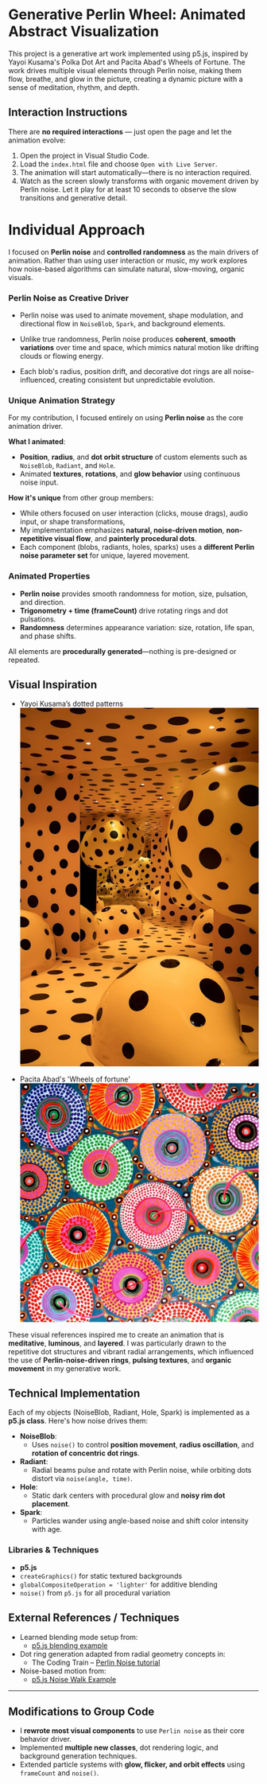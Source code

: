 # Generative Perlin Wheel: Animated Abstract Visualization
This project is a generative art work implemented using p5.js, inspired by Yayoi Kusama's Polka Dot Art and Pacita Abad's Wheels of Fortune. The work drives multiple visual elements through Perlin noise, making them flow, breathe, and glow in the picture, creating a dynamic picture with a sense of meditation, rhythm, and depth.

## Interaction Instructions
There are **no required interactions** — just open the page and let the animation evolve:
1. Open the project in Visual Studio Code.
2. Load the `index.html` file and choose `Open with Live Server`.
3. The animation will start automatically—there is no interaction required.
4. Watch as the screen slowly transforms with organic movement driven by Perlin noise. Let it play for at least 10 seconds to observe the slow transitions and generative detail.

# Individual Approach

I focused on **Perlin noise** and **controlled randomness** as the main drivers of animation. Rather than using user interaction or music, my work explores how noise-based algorithms can simulate natural, slow-moving, organic visuals.

### Perlin Noise as Creative Driver
- Perlin noise was used to animate movement, shape modulation, and directional flow in `NoiseBlob`, `Spark`, and background elements.

- Unlike true randomness, Perlin noise produces **coherent**, **smooth variations** over time and space, which mimics natural motion like drifting clouds or flowing energy.

- Each blob's radius, position drift, and decorative dot rings are all noise-influenced, creating consistent but unpredictable evolution.

### Unique Animation Strategy

For my contribution, I focused entirely on using **Perlin noise** as the core animation driver.

**What I animated**:
- **Position**, **radius**, and **dot orbit structure** of custom elements such as `NoiseBlob`, `Radiant`, and `Hole`.
- Animated **textures**, **rotations**, and **glow behavior** using continuous noise input.

**How it's unique** from other group members:
- While others focused on user interaction (clicks, mouse drags), audio input, or shape transformations,
- My implementation emphasizes **natural, noise-driven motion**, **non-repetitive visual flow**, and **painterly procedural dots**.
- Each component (blobs, radiants, holes, sparks) uses a **different Perlin noise parameter set** for unique, layered movement.

### Animated Properties

- **Perlin noise** provides smooth randomness for motion, size, pulsation, and direction.
- **Trigonometry + time (frameCount)** drive rotating rings and dot pulsations.
- **Randomness** determines appearance variation: size, rotation, life span, and phase shifts.

All elements are **procedurally generated**—nothing is pre-designed or repeated.

## Visual Inspiration

- Yayoi Kusama’s dotted patterns ![Yayoi Kusama’s dotted patterns](images/PolkaDotInstallation.jpg)

- Pacita Abad's 'Wheels of fortune' ![Pacita Abad's 'Wheels of fortune'](images/Pacita-Abad-Wheels-of-fortune.jpg)

These visual references inspired me to create an animation that is **meditative**, **luminous**, and **layered**.
I was particularly drawn to the repetitive dot structures and vibrant radial arrangements, which influenced the use of **Perlin-noise-driven rings**, **pulsing textures**, and **organic movement** in my generative work.

## Technical Implementation

Each of my objects (NoiseBlob, Radiant, Hole, Spark) is implemented as a **p5.js class**. Here's how noise drives them:

- **NoiseBlob**:
  - Uses `noise()` to control **position movement**, **radius oscillation**, and **rotation of concentric dot rings**.
- **Radiant**:
  - Radial beams pulse and rotate with Perlin noise, while orbiting dots distort via `noise(angle, time)`.
- **Hole**:
  - Static dark centers with procedural glow and **noisy rim dot placement**.
- **Spark**:
  - Particles wander using angle-based noise and shift color intensity with age.

### Libraries & Techniques

- **p5.js**
- `createGraphics()` for static textured backgrounds
- `globalCompositeOperation = 'lighter'` for additive blending
- `noise()` from `p5.js` for all procedural variation

## External References / Techniques

- Learned blending mode setup from:
  - [p5.js blending example](https://p5js.org/reference/#/p5/blendMode)
- Dot ring generation adapted from radial geometry concepts in:
  - The Coding Train – [Perlin Noise tutorial](https://www.youtube.com/watch?v=ikqXe3pD1dA)
- Noise-based motion from:
  - [p5.js Noise Walk Example](https://editor.p5js.org/codingtrain/sketches/FdJkDoMni)

---

## Modifications to Group Code

- I **rewrote most visual components** to use `Perlin noise` as their core behavior driver.
- Implemented **multiple new classes**, dot rendering logic, and background generation techniques.
- Extended particle systems with **glow, flicker, and orbit effects** using `frameCount` and `noise()`.